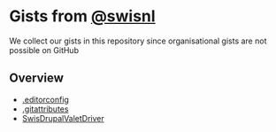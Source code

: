 # Gists from [@swisnl](https://github.com/swisnl)

We collect our gists in this repository since organisational gists are not possible on GitHub

## Overview

- [.editorconfig](editorconfig)
- [.gitattributes](gitattributes)
- [SwisDrupalValetDriver](SwisValetDrupalDriver.php)
